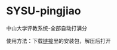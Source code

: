 # SYSU-pingjiao
中山大学评教系统-全部自动打满分

使用方法：下载[链接](https://www.123pan.com/s/sJrUVv-oeBpA.html)里的安装包，解压后打开
